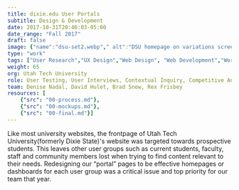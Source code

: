 ```yaml
---
title: dixie.edu User Portals
subtitle: Design & Development
date: 2017-10-31T20:46:03-05:00
date_range: "Fall 2017"
draft: false
image: {"name":"dsu-set2.webp"," alt":"DSU homepage on variations screens"}
type: "work"
tags: ["User Research","UX Design","Web Design", "Web Development","WordPress"]
weight: 65
org: Utah Tech University
role: User Testing, User Interviews, Contextual Inquiry, Competitive Analysis, Visual Design, Web Design, Web Development
team: Denise Nadal, David Hulet, Brad Snow, Rex Frisbey
resources: [
    {"src": "00-process.md"},
    {"src": "00-mockups.md"},
    {"src": "00-final.md"}]
---
```

Like most university websites, the frontpage of Utah Tech University(formerly Dixie State)'s website was targeted towards prospective students. This leaves other user groups such as current students, faculty, staff and community members lost when trying to find content relevant to their needs. 
Redesigning our “portal” pages to be effective homepages or dashboards for each user group was a critical issue and top priority for our team that year.